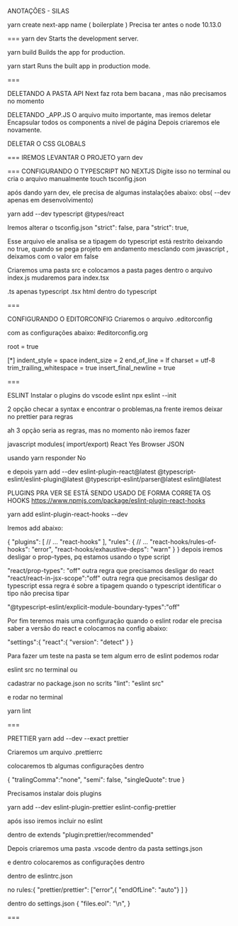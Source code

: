 ANOTAÇÕES - SILAS

yarn create next-app
name ( boilerplate )
Precisa ter antes o node 10.13.0

===
yarn dev
    Starts the development server.

  yarn build
    Builds the app for production.

  yarn start
    Runs the built app in production mode.

===

DELETANDO A PASTA API
Next faz rota bem bacana , mas não precisamos no momento


DELETANDO _APP.JS
O arquivo muito importante, mas iremos deletar
Encapsular todos os components a nivel de página
Depois  criaremos ele novamente.

DELETAR O CSS GLOBALS

===
IREMOS LEVANTAR O PROJETO
yarn dev

===
CONFIGURANDO O TYPESCRIPT NO NEXTJS
Digite isso no terminal ou cria o arquivo manualmente
touch tsconfig.json

após dando yarn dev, ele precisa de algumas instalações abaixo:
obs( --dev apenas em desenvolvimento)

yarn add --dev typescript @types/react

Iremos alterar o tsconfig.json
 "strict": false, para  "strict": true,

 Esse arquivo ele analisa se a tipagem do typescript está restrito deixando no true, quando se pega projeto em andamento mesclando com javascript , deixamos com o valor em false

 Criaremos uma pasta src e colocamos a pasta pages dentro
 o arquivo index.js mudaremos para index.tsx

 .ts apenas typescript
 .tsx html dentro do typescript

===

 CONFIGURANDO O EDITORCONFIG
 Criaremos o arquivo .editorconfig

 com as configurações abaixo:
 #editorconfig.org

root = true


[*]
indent_style = space
indent_size = 2
end_of_line = lf
charset = utf-8
trim_trailing_whitespace = true
insert_final_newline = true

===

ESLINT
Instalar o plugins do vscode eslint
npx eslint --init

2 opção checar a syntax e encontrar o problemas,na frente iremos deixar no prettier para regras

ah 3 opção seria as regras, mas no momento não iremos fazer

javascript modules( import/export)
React
Yes
Browser
JSON


usando yarn
responder No

e depois
yarn add --dev eslint-plugin-react@latest @typescript-eslint/eslint-plugin@latest @typescript-eslint/parser@latest eslint@latest



PLUGINS PRA VER SE ESTÁ SENDO USADO DE FORMA CORRETA OS HOOKS
https://www.npmjs.com/package/eslint-plugin-react-hooks

yarn add eslint-plugin-react-hooks --dev

Iremos add abaixo:

{
  "plugins": [
    // ...
    "react-hooks"
  ],
  "rules": {
    // ...
    "react-hooks/rules-of-hooks": "error",
    "react-hooks/exhaustive-deps": "warn"
  }
}
depois iremos desligar o prop-types, pq estamos usando o type script

"react/prop-types": "off"
outra regra que precisamos desligar do react
"react/react-in-jsx-scope":"off"
outra regra que precisamos desligar do typescript
essa regra é sobre a tipagem quando o typescript identificar o tipo não precisa tipar

"@typescript-eslint/explicit-module-boundary-types":"off"

Por fim teremos mais uma configuração quando o eslint rodar ele precisa saber a versão do react e colocamos na config abaixo:

"settings":{
  "react":{
    "version": "detect"
  }
}


Para fazer um teste na pasta se tem algum erro de eslint podemos rodar


eslint src no terminal ou

cadastrar no package.json no scrits
"lint": "eslint src"

e rodar no terminal

yarn lint


===

PRETTIER
yarn add --dev --exact prettier

Criaremos um arquivo .prettierrc

colocaremos tb algumas configurações dentro

{
  "tralingComma":"none",
  "semi": false,
  "singleQuote": true
}

Precisamos instalar dois plugins

yarn add --dev eslint-plugin-prettier eslint-config-prettier

após isso iremos incluir no eslint

dentro de  extends
 "plugin:prettier/recommended"

 Depois criaremos uma pasta
 .vscode dentro da pasta
 settings.json

 e dentro colocaremos as configurações dentro


dentro de eslintrc.json

no rules:{
    "prettier/prettier": ["error",{
        "endOfLine": "auto"}
      ]
}

dentro do settings.json
{
"files.eol": "\n",
}


===









